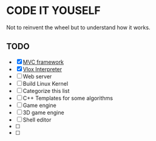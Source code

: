 # CODE IT YOUSELF
Not to reinvent the wheel but to understand how it works.

## TODO
- [x] [MVC framework](https://gitlab.com/sytranvn/NakedMVC)
- [x] [Vlox Interpreter](https://github.com/sytranvn/vlox)
- [ ] Web server
- [ ] Build Linux Kernel 
- [ ] Categorize this list 
- [ ] C++ Templates for some algorithms
- [ ] Game engine
- [ ] 3D game engine
- [ ] Shell editor
- [ ] 
- [ ] 

